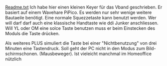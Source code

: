 [Readme.txt](https://github.com/user-attachments/files/21691364/Readme.txt)
Ich habe hier einen kleinen Keyer für das Vband geschrieben. Er basiert 
auf einem Wavehare PiPico. Es werden nur sehr wenige weitere Bautaeile 
benötigt. Eine normale Squezzetaste kann benutzt werden. Wer will darf 
darf auch eine klassische Handtaste wie ddi Junker anschliessen. Will
YL oder OM eine solce Taste benutzen muss er beim Einstecken des Moduls 
die Taste drücken.

Als weiteres PLUS simuliert die Taste bei einer "Nichtbenutzung" von drei
Minuten eine Tastendruck. Soll geht der PC nicht in den Modus zum Bild-
schirmschonen. (Mausbeweger). Ist vieleicht manchmal im Homeoffice 
nützlich
